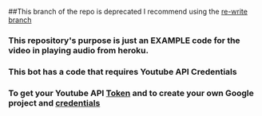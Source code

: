 ##This branch of the repo is deprecated I recommend using the [re-write branch](https://github.com/CharmingMother/kurusaki_voice/tree/re-write(master))
### This repository's purpose is just an EXAMPLE code for the video in playing audio from heroku. 
### This bot has a code that requires Youtube API Credentials
### To get your Youtube API [Token](https://developers.google.com/youtube/v3/getting-started) and to create your own Google project and [credentials](https://console.cloud.google.com)
